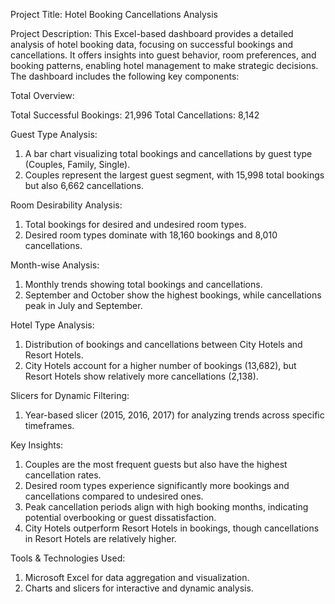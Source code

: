 Project Title: Hotel Booking Cancellations Analysis

Project Description:
This Excel-based dashboard provides a detailed analysis of hotel booking data, focusing on successful bookings and cancellations. It offers insights into guest behavior, room preferences, and booking patterns, enabling hotel management to make strategic decisions. The dashboard includes the following key components:

Total Overview:

Total Successful Bookings: 21,996
Total Cancellations: 8,142


Guest Type Analysis:

1. A bar chart visualizing total bookings and cancellations by guest type (Couples, Family, Single).
2. Couples represent the largest guest segment, with 15,998 total bookings but also 6,662 cancellations.


Room Desirability Analysis:

1. Total bookings for desired and undesired room types.
2. Desired room types dominate with 18,160 bookings and 8,010 cancellations.

   
Month-wise Analysis:

1. Monthly trends showing total bookings and cancellations.
2. September and October show the highest bookings, while cancellations peak in July and September.

   
Hotel Type Analysis:

1. Distribution of bookings and cancellations between City Hotels and Resort Hotels.
2. City Hotels account for a higher number of bookings (13,682), but Resort Hotels show relatively more cancellations (2,138).

   
Slicers for Dynamic Filtering:

1. Year-based slicer (2015, 2016, 2017) for analyzing trends across specific timeframes.

   
Key Insights:

1. Couples are the most frequent guests but also have the highest cancellation rates.
2. Desired room types experience significantly more bookings and cancellations compared to undesired ones.
3. Peak cancellation periods align with high booking months, indicating potential overbooking or guest dissatisfaction.
4. City Hotels outperform Resort Hotels in bookings, though cancellations in Resort Hotels are relatively higher.

Tools & Technologies Used:

1. Microsoft Excel for data aggregation and visualization.
2. Charts and slicers for interactive and dynamic analysis.
